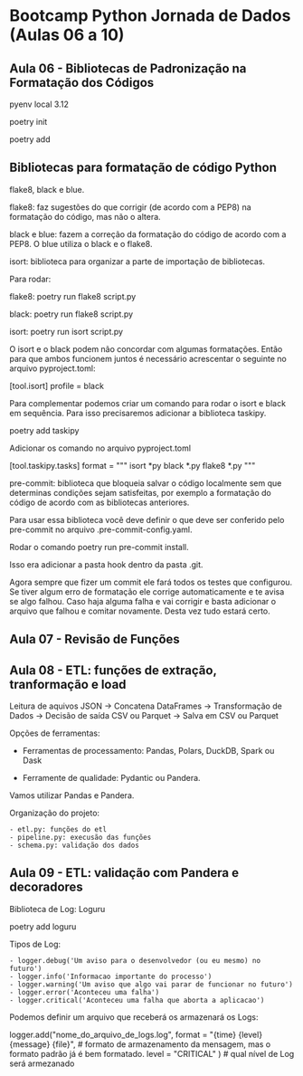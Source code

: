# Bootcamp Python Jornada de Dados (Aulas 06 a 10)

## Aula 06 - Bibliotecas de Padronização na Formatação dos Códigos

pyenv local 3.12

poetry init

poetry add


## Bibliotecas para formatação de código Python

flake8, black e blue.

flake8: faz sugestões do que corrigir (de acordo com a PEP8) na formatação do código, mas não o altera.

black e blue: fazem a correção da formatação do código de acordo com a PEP8. O blue utiliza o black e o flake8.

isort: biblioteca para organizar a parte de importação de bibliotecas.

Para rodar:

flake8: poetry run flake8 script.py

black: poetry run flake8 script.py

isort: poetry run isort script.py


O isort e o black podem não concordar com algumas formatações. Então para que ambos funcionem juntos é necessário acrescentar o seguinte no arquivo pyproject.toml:

[tool.isort]
profile = black

Para complementar podemos criar um comando para rodar o isort e black em sequência. Para isso precisaremos adicionar a biblioteca taskipy.

poetry add taskipy

Adicionar os comando no arquivo pyproject.toml

[tool.taskipy.tasks]
format = """
isort *py
black *.py
flake8 *.py
"""

pre-commit: biblioteca que bloqueia salvar o código localmente sem que determinas condições sejam satisfeitas, por exemplo a formatação do código de acordo com as bibliotecas anteriores.

Para usar essa biblioteca você deve definir o que deve ser conferido pelo pre-commit no arquivo .pre-commit-config.yaml.

Rodar o comando poetry run pre-commit install.

Isso era adicionar a pasta hook dentro da pasta .git.

Agora sempre que fizer um commit ele fará todos os testes que configurou. Se tiver algum erro de formatação ele corrige automaticamente e te avisa se algo falhou. Caso haja alguma falha e vai corrigir e basta adicionar o arquivo que falhou e comitar novamente. Desta vez tudo estará certo.

## Aula 07 - Revisão de Funções

## Aula 08 - ETL: funções de extração, tranformação e load

Leitura de aquivos JSON -> Concatena DataFrames -> Transformação de Dados -> Decisão de saída CSV ou Parquet -> Salva em CSV ou Parquet 

Opções de ferramentas:

- Ferramentas de processamento: Pandas, Polars, DuckDB, Spark ou Dask

- Ferramente de qualidade: Pydantic ou Pandera.

Vamos utilizar Pandas e Pandera.

Organização do projeto: 

    - etl.py: funções do etl
    - pipeline.py: execusão das funções
    - schema.py: validação dos dados

## Aula 09 - ETL: validação com Pandera e decoradores

Biblioteca de Log: Loguru

poetry add loguru

Tipos de Log:

    - logger.debug('Um aviso para o desenvolvedor (ou eu mesmo) no futuro')
    - logger.info('Informacao importante do processo')
    - logger.warning('Um aviso que algo vai parar de funcionar no futuro')
    - logger.error('Aconteceu uma falha')
    - logger.critical('Aconteceu uma falha que aborta a aplicacao')

Podemos definir um arquivo que receberá os armazenará os Logs:

logger.add("nome_do_arquivo_de_logs.log",
           format = "{time} {level} {message} {file}", # formato de armazenamento da mensagem, mas o formato padrão já é bem formatado.
           level = "CRITICAL" ) # qual nível de Log será armezanado
